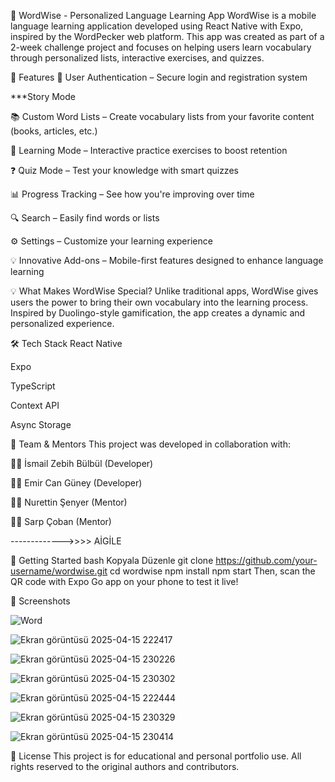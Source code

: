 
🌟 WordWise - Personalized Language Learning App
WordWise is a mobile language learning application developed using React Native with Expo, inspired by the WordPecker web platform. This app was created as part of a 2-week challenge project and focuses on helping users learn vocabulary through personalized lists, interactive exercises, and quizzes.

🚀 Features
🔐 User Authentication – Secure login and registration system

***Story Mode

📚 Custom Word Lists – Create vocabulary lists from your favorite content (books, articles, etc.)

🧠 Learning Mode – Interactive practice exercises to boost retention

❓ Quiz Mode – Test your knowledge with smart quizzes

📊 Progress Tracking – See how you're improving over time

🔍 Search – Easily find words or lists

⚙️ Settings – Customize your learning experience

💡 Innovative Add-ons – Mobile-first features designed to enhance language learning

💡 What Makes WordWise Special?
Unlike traditional apps, WordWise gives users the power to bring their own vocabulary into the learning process. Inspired by Duolingo-style gamification, the app creates a dynamic and personalized experience.

🛠️ Tech Stack
React Native

Expo

TypeScript

Context API

Async Storage

👥 Team & Mentors
This project was developed in collaboration with:

👨‍💻 İsmail Zebih Bülbül (Developer)

👨‍💻 Emir Can Güney (Developer)

👨‍🏫 Nurettin Şenyer (Mentor)

👨‍🏫 Sarp Çoban (Mentor)

------------->>>>  AİGİLE

📲 Getting Started
bash
Kopyala
Düzenle
git clone https://github.com/your-username/wordwise.git
cd wordwise
npm install
npm start
Then, scan the QR code with Expo Go app on your phone to test it live!

📸 Screenshots

![Word](https://github.com/user-attachments/assets/4b8e50d6-ff5e-49b2-853a-dae000087204)

![Ekran görüntüsü 2025-04-15 222417](https://github.com/user-attachments/assets/9cf48ea6-cb9b-44a2-a1e1-bd942076d327)

![Ekran görüntüsü 2025-04-15 230226](https://github.com/user-attachments/assets/277dc2c7-6d5c-41c8-95c7-bbb447c4adba)

![Ekran görüntüsü 2025-04-15 230302](https://github.com/user-attachments/assets/91b2bdde-60af-45f2-9e42-29df2d53ffb3)

![Ekran görüntüsü 2025-04-15 222444](https://github.com/user-attachments/assets/63a6492c-b6ad-42ef-8b8a-c530fd9627a2)

![Ekran görüntüsü 2025-04-15 230329](https://github.com/user-attachments/assets/5b6e8600-0c57-412b-9f57-0b2ffdb2e770)

![Ekran görüntüsü 2025-04-15 230414](https://github.com/user-attachments/assets/d5697027-2859-4373-9919-8b9800834020)

📌 License
This project is for educational and personal portfolio use. All rights reserved to the original authors and contributors.


